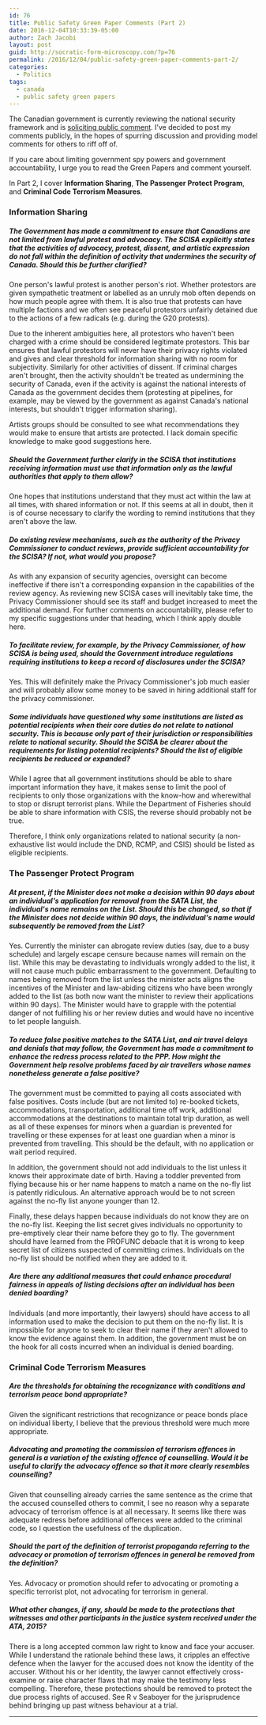 ```yaml
---
id: 76
title: Public Safety Green Paper Comments (Part 2)
date: 2016-12-04T10:33:39-05:00
author: Zach Jacobi
layout: post
guid: http://socratic-form-microscopy.com/?p=76
permalink: /2016/12/04/public-safety-green-paper-comments-part-2/
categories:
  - Politics
tags:
  - canada
  - public safety green papers
---
```


The Canadian government is currently reviewing the national security framework and is <a href="https://www.publicsafety.gc.ca/cnt/cnslttns/ntnl-scrt/index-en.aspx">soliciting public comment</a>. I’ve decided to post my comments publicly, in the hopes of spurring discussion and providing model comments for others to riff off of.

If you care about limiting government spy powers and government accountability, I urge you to read the Green Papers and comment yourself.

In Part 2, I cover <strong>Information Sharing</strong>, <strong>The Passenger Protect Program</strong>, and <strong>Criminal Code Terrorism Measures</strong>.

<h3>Information Sharing</h3>
<h5>The Government has made a commitment to ensure that Canadians are not limited from lawful protest and advocacy. The SCISA explicitly states that the activities of advocacy, protest, dissent, and artistic expression do not fall within the definition of activity that undermines the security of Canada. Should this be further clarified?</h5>
One person's lawful protest is another person's riot. Whether protestors are given sympathetic treatment or labelled as an unruly mob often depends on how much people agree with them. It is also true that protests can have multiple factions and we often see peaceful protestors unfairly detained due to the actions of a few radicals (e.g. during the G20 protests).

Due to the inherent ambiguities here, all protestors who haven't been charged with a crime should be considered legitimate protestors. This bar ensures that lawful protestors will never have their privacy rights violated and gives and clear threshold for information sharing with no room for subjectivity. Similarly for other activities of dissent. If criminal charges aren't brought, then the activity shouldn't be treated as undermining the security of Canada, even if the activity is against the national interests of Canada as the government decides them (protesting at pipelines, for example, may be viewed by the government as against Canada's national interests, but shouldn't trigger information sharing).

Artists groups should be consulted to see what recommendations they would make to ensure that artists are protected. I lack domain specific knowledge to make good suggestions here.

<h5>Should the Government further clarify in the SCISA that institutions receiving information must use that information only as the lawful authorities that apply to them allow?</h5>
One hopes that institutions understand that they must act within the law at all times, with shared information or not. If this seems at all in doubt, then it is of course necessary to clarify the wording to remind institutions that they aren't above the law.
<h5>Do existing review mechanisms, such as the authority of the Privacy Commissioner to conduct reviews, provide sufficient accountability for the SCISA? If not, what would you propose?</h5>
As with any expansion of security agencies, oversight can become ineffective if there isn't a corresponding expansion in the capabilities of the review agency. As reviewing new SCISA cases will inevitably take time, the Privacy Commissioner should see its staff and budget increased to meet the additional demand. For further comments on accountability, please refer to my specific suggestions under that heading, which I think apply double here.
<h5>To facilitate review, for example, by the Privacy Commissioner, of how SCISA is being used, should the Government introduce regulations requiring institutions to keep a record of disclosures under the SCISA?</h5>
Yes. This will definitely make the Privacy Commissioner's job much easier and will probably allow some money to be saved in hiring additional staff for the privacy commissioner.
<h5>Some individuals have questioned why some institutions are listed as potential recipients when their core duties do not relate to national security. This is because only part of their jurisdiction or responsibilities relate to national security. Should the SCISA be clearer about the requirements for listing potential recipients? Should the list of eligible recipients be reduced or expanded?</h5>
While I agree that all government institutions should be able to share important information they have, it makes sense to limit the pool of recipients to only those organizations with the know-how and wherewithal to stop or disrupt terrorist plans. While the Department of Fisheries should be able to share information with CSIS, the reverse should probably not be true.

Therefore, I think only organizations related to national security (a non-exhaustive list would include the DND, RCMP, and CSIS) should be listed as eligible recipients.

<h3>The Passenger Protect Program</h3>
<h5>At present, if the Minister does not make a decision within 90 days about an individual's application for removal from the SATA List, the individual's name remains on the List. Should this be changed, so that if the Minister does not decide within 90 days, the individual's name would subsequently be removed from the List?</h5>
Yes. Currently the minister can abrogate review duties (say, due to a busy schedule) and largely escape censure because names will remain on the list. While this may be devastating to individuals wrongly added to the list, it will not cause much public embarrassment to the government. Defaulting to names being removed from the list unless the minister acts aligns the incentives of the Minister and law-abiding citizens who have been wrongly added to the list (as both now want the minister to review their applications within 90 days). The Minister would have to grapple with the potential danger of not fulfilling his or her review duties and would have no incentive to let people languish.
<h5>To reduce false positive matches to the SATA List, and air travel delays and denials that may follow, the Government has made a commitment to enhance the redress process related to the PPP. How might the Government help resolve problems faced by air travellers whose names nonetheless generate a false positive?</h5>
The government must be committed to paying all costs associated with false positives. Costs include (but are not limited to) re-booked tickets, accommodations, transportation, additional time off work, additional accommodations at the destinations to maintain total trip duration, as well as all of these expenses for minors when a guardian is prevented for travelling or these expenses for at least one guardian when a minor is prevented from travelling. This should be the default, with no application or wait period required.

In addition, the government should not add individuals to the list unless it knows their approximate date of birth. Having a toddler prevented from flying because his or her name happens to match a name on the no-fly list is patently ridiculous. An alternative approach would be to not screen against the no-fly list anyone younger than 12.

Finally, these delays happen because individuals do not know they are on the no-fly list. Keeping the list secret gives individuals no opportunity to pre-emptively clear their name before they go to fly. The government should have learned from the PROFUNC debacle that it is wrong to keep secret list of citizens suspected of committing crimes. Individuals on the no-fly list should be notified when they are added to it.

<h5>Are there any additional measures that could enhance procedural fairness in appeals of listing decisions after an individual has been denied boarding?</h5>
Individuals (and more importantly, their lawyers) should have access to all information used to make the decision to put them on the no-fly list. It is impossible for anyone to seek to clear their name if they aren't allowed to know the evidence against them. In addition, the government must be on the hook for all costs incurred when an individual is denied boarding.
<h3>Criminal Code Terrorism Measures</h3>
<h5>Are the thresholds for obtaining the recognizance with conditions and terrorism peace bond appropriate?</h5>
Given the significant restrictions that recognizance or peace bonds place on individual liberty, I believe that the previous threshold were much more appropriate.
<h5>Advocating and promoting the commission of terrorism offences in general is a variation of the existing offence of counselling. Would it be useful to clarify the advocacy offence so that it more clearly resembles counselling?</h5>
Given that counselling already carries the same sentence as the crime that the accused counselled others to commit, I see no reason why a separate advocacy of terrorism offence is at all necessary. It seems like there was adequate redress before additional offences were added to the criminal code, so I question the usefulness of the duplication.
<h5>Should the part of the definition of terrorist propaganda referring to the advocacy or promotion of terrorism offences in general be removed from the definition?</h5>
Yes. Advocacy or promotion should refer to advocating or promoting a specific terrorist plot, not advocating for terrorism in general.
<h5>What other changes, if any, should be made to the protections that witnesses and other participants in the justice system received under the ATA, 2015?</h5>

There is a long accepted common law right to know and face your accuser. While I understand the rationale behind these laws, it cripples an effective defence when the lawyer for the accused does not know the identity of the accuser. Without his or her identity, the lawyer cannot effectively cross-examine or raise character flaws that may make the testimony less compelling. Therefore, these protections should be removed to protect the due process rights of accused. See R v Seaboyer for the jurisprudence behind bringing up past witness behaviour at a trial.

<hr class="post-end" />
